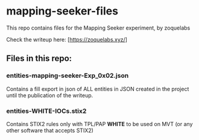 # mapping-seeker-files
This repo contains files for the Mapping Seeker experiment, by zoquelabs

Check the writeup here:
[https://zoquelabs.xyz/]

## Files in this repo:

### entities-mapping-seeker-Exp\_0x02.json
Contains a fill export in json of ALL entities in JSON created in the project until the publication of the writeup.  

### entities-WHITE-IOCs.stix2
Contains STIX2 rules only with TPL/PAP **WHITE** to be used on MVT (or any other software that accepts STIX2)

